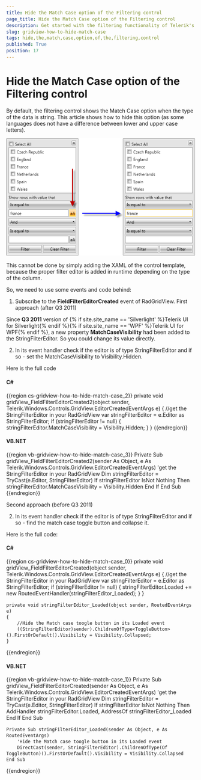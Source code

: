 ```yaml
---
title: Hide the Match Case option of the Filtering control
page_title: Hide the Match Case option of the Filtering control
description: Get started with the filtering functionality of Telerik's WPF DataGrid and learn how to hide the Match Case option of the filtering control.
slug: gridview-how-to-hide-match-case
tags: hide,the,match,case,option,of,the,filtering,control
published: True
position: 17
---
```


# Hide the Match Case option of the Filtering control


By default, the filtering control shows the Match Case option when the type of the data is string. This article shows how to hide this option (as some languages does not have a difference between lower and upper case letters).

![](images/how_to_hide_match_case_gridview.png)


This cannot be done by simply adding the XAML of the control template, because the proper filter editor is added in runtime depending on the type of the column.

So, we need to use some events and code behind:

1. Subscribe to the __FieldFilterEditorCreated__ event of RadGridView.
First approach (after Q3 2011)

Since __Q3 2011__ version of {% if site.site_name == 'Silverlight' %}Telerik UI for Silverlight{% endif %}{% if site.site_name == 'WPF' %}Telerik UI for WPF{% endif %}, a new property __MatchCaseVisibility__ had been added to the StringFilterEditor. So you could change its value directly.
            

2. In its event handler check if the editor is of type StringFilterEditor and if so - set the MatchCaseVisibility to Visibility.Hidden.
              

Here is the full code

#### __C#__

{{region cs-gridview-how-to-hide-match-case_2}}
	private void gridView_FieldFilterEditorCreated2(object sender, Telerik.Windows.Controls.GridView.EditorCreatedEventArgs e)
	{
	    //get the StringFilterEditor in your RadGridView
	    var stringFilterEditor = e.Editor as StringFilterEditor;
	    if (stringFilterEditor != null)
	    {
	        stringFilterEditor.MatchCaseVisibility = Visibility.Hidden;
	    }
	}
{{endregion}}


#### __VB.NET__

{{region vb-gridview-how-to-hide-match-case_3}}
	Private Sub gridView_FieldFilterEditorCreated2(sender As Object, e As Telerik.Windows.Controls.GridView.EditorCreatedEventArgs)
	    'get the StringFilterEditor in your RadGridView
	    Dim stringFilterEditor = TryCast(e.Editor, StringFilterEditor)
	    If stringFilterEditor IsNot Nothing Then
	        stringFilterEditor.MatchCaseVisibility = Visibility.Hidden
	    End If
	End Sub
{{endregion}}

Second approach (before Q3 2011)

2. In its event handler check if the editor is of type StringFilterEditor and if so - find the match case toggle button and collapse it.

Here is the full code:

#### __C#__

{{region cs-gridview-how-to-hide-match-case_0}}
	private void gridView_FieldFilterEditorCreated(object sender, Telerik.Windows.Controls.GridView.EditorCreatedEventArgs e)
	{
	    //get the StringFilterEditor in your RadGridView
	    var stringFilterEditor = e.Editor as StringFilterEditor;
	    if (stringFilterEditor != null)
	    {
	        stringFilterEditor.Loaded += new RoutedEventHandler(stringFilterEditor_Loaded);
	    }
	}
	
	private void stringFilterEditor_Loaded(object sender, RoutedEventArgs e)
	{
	    //Hide the Match case toogle button in its Loaded event
	    ((StringFilterEditor)sender).ChildrenOfType<ToggleButton>().FirstOrDefault().Visibility = Visibility.Collapsed;
	}
{{endregion}}

#### __VB.NET__

{{region vb-gridview-how-to-hide-match-case_1}}
	Private Sub gridView_FieldFilterEditorCreated(sender As Object, e As Telerik.Windows.Controls.GridView.EditorCreatedEventArgs)
	    'get the StringFilterEditor in your RadGridView
	    Dim stringFilterEditor = TryCast(e.Editor, StringFilterEditor)
	    If stringFilterEditor IsNot Nothing Then
	        AddHandler stringFilterEditor.Loaded, AddressOf stringFilterEditor_Loaded
	    End If
	End Sub
	
	Private Sub stringFilterEditor_Loaded(sender As Object, e As RoutedEventArgs)
	    'Hide the Match case toogle button in its Loaded event
	    DirectCast(sender, StringFilterEditor).ChildrenOfType(Of ToggleButton)().FirstOrDefault().Visibility = Visibility.Collapsed
	End Sub
{{endregion}}




